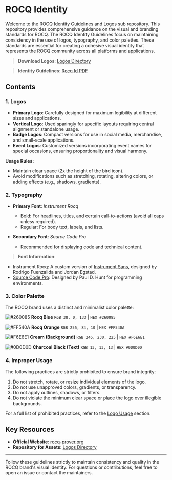 # ROCQ Identity 

Welcome to the ROCQ Identity Guidelines and Logos sub repository. This repository provides comprehensive guidance on the visual and branding standards for ROCQ. The ROCQ Identity Guidelines focus on maintaining consistency in the use of logos, typography, and color palettes. These standards are essential for creating a cohesive visual identity that represents the ROCQ community across all platforms and applications.

> **Download Logos**: [Logos Directory](https://github.com/coq/rocq-prover.org/tree/main/rocq-id/rocq-logos.zip)

> **Identity Guidelines**: [Rocq Id PDF](https://github.com/coq/rocq-prover.org/tree/main/rocq-id/ROCQ_ID-guidelines.pdf)


## Contents

### 1. **Logos**
- **Primary Logo**: Carefully designed for maximum legibility at different sizes and applications.
- **Vertical Logo**: Used sparingly for specific layouts requiring central alignment or standalone usage.
- **Badge Logos**: Compact versions for use in social media, merchandise, and small-scale applications.
- **Event Logos**: Customized versions incorporating event names for special occasions, ensuring proportionality and visual harmony.

**Usage Rules:**
- Maintain clear space (2x the height of the bird icon).
- Avoid modifications such as stretching, rotating, altering colors, or adding effects (e.g., shadows, gradients).


### 2. **Typography**
- **Primary Font**: *Instrument Rocq*  
  - Bold: For headlines, titles, and certain call-to-actions (avoid all caps unless required).
  - Regular: For body text, labels, and lists.

- **Secondary Font**: *Source Code Pro*  
  - Recommended for displaying code and technical content.

> **Font Information**:  
- Instrument Rocq: A custom version of [Instrument Sans](https://github.com/Instrument/instrument-sans), designed by Rodrigo Fuenzalida and Jordan Egstad.  
- [Source Code Pro](https://github.com/pauldhunt/SourceCodePro): Designed by Paul D. Hunt for programming environments.

### 3. **Color Palette**
The ROCQ brand uses a distinct and minimalist color palette:

![#260085](https://placehold.co/15x15/260085/260085.png) **Rocq Blue** `RGB 38, 0, 133` | `HEX #260085`

![#FF540A](https://placehold.co/15x15/FF540A/FF540A.png) **Rocq Orange** `RGB 255, 84, 10` | `HEX #FF540A`

![#F6E6E1](https://placehold.co/15x15/F6E6E1/F6E6E1.png) **Cream (Background)** `RGB 246, 230, 225` | `HEX #F6E6E1`

![#0D0D0D](https://placehold.co/15x15/0D0D0D/0D0D0D.png) **Charcoal Black (Text)** `RGB 13, 13, 13` | `HEX #0D0D0D`

### 4. **Improper Usage**
The following practices are strictly prohibited to ensure brand integrity:
1. Do not stretch, rotate, or resize individual elements of the logo.
2. Do not use unapproved colors, gradients, or transparency.
3. Do not apply outlines, shadows, or filters.
4. Do not violate the minimum clear space or place the logo over illegible backgrounds.

For a full list of prohibited practices, refer to the [Logo Usage](#logos) section.

## Key Resources
- **Official Website**: [rocq-prover.org](https://rocq-prover.org)
- **Repository for Assets**: [Logos Directory](https://github.com/coq/rocq-prover.org/tree/main/rocq-id)


---

Follow these guidelines strictly to maintain consistency and quality in the ROCQ brand's visual identity. For questions or contributions, feel free to open an issue or contact the maintainers.
